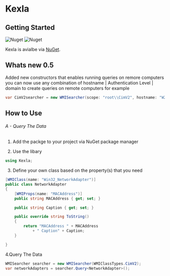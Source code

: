 # Kexla

## Getting Started 
![Nuget](https://img.shields.io/nuget/v/Ofir.Kexla)
![Nuget](https://img.shields.io/nuget/dt/Ofir.Kexla)

Kexla is avialbe via [NuGet](https://www.nuget.org/packages/Ofir.Kexla). 

## Whats new 0.5
Added new constructors that enables running queries on remore computers
you can now use any combination of 
hostname | Authentication Level | domain
to create queries on remote computers
for example
```C# 
var CimV2searcher = new WMISearcher(scope: "root\\CimV2", hostname: "W2019SRV-DEV", username: "Admin", password: "pass123");
```


## How to Use

###### A - Query The Data

1. Add the packge to your project via NuGet package manager

2. Use the libary
```C# 
using Kexla;
```
3. Define your own class based on the property(s) that you need
```C#
[WMIClass(name: "Win32_NetworkAdapter")]
public class NetworkAdapter
{
    [WMIProps(name: "MACAddress")]
    public string MACAddress { get; set; }

    public string Caption { get; set; }

    public override string ToString()
    {
        return "MACAddress " + MACAddress
            + " Caption" + Caption;
    }

}
```

4.Query The Data
```C#
WMISearcher searcher = new WMISearcher(WMIClassTypes.CimV2);
var networkAdapters = searcher.Query<NetworkAdapter>();
```

